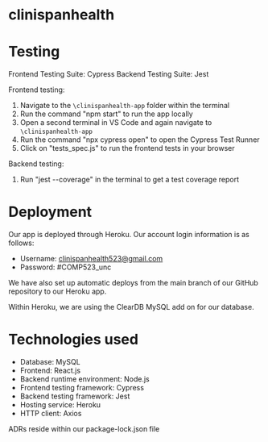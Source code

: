 # clinispanhealth

# Testing

Frontend Testing Suite: Cypress
Backend Testing Suite: Jest

Frontend testing: 
1. Navigate to the `\clinispanhealth-app` folder within the terminal
1. Run the command "npm start" to run the app locally
1. Open a second terminal in VS Code and again navigate to `\clinispanhealth-app`
1. Run the command "npx cypress open" to open the Cypress Test Runner
1. Click on "tests_spec.js" to run the frontend tests in your browser

Backend testing:
1. Run "jest --coverage" in the terminal to get a test coverage report

# Deployment

Our app is deployed through Heroku. Our account login information is as follows:

* Username: clinispanhealth523@gmail.com
* Password: #COMP523_unc

We have also set up automatic deploys from the main branch of our GitHub repository to our Heroku app.

Within Heroku, we are using the ClearDB MySQL add on for our database.

# Technologies used

* Database: MySQL
* Frontend: React.js
* Backend runtime environment: Node.js
* Frontend testing framework: Cypress
* Backend testing framework: Jest
* Hosting service: Heroku
* HTTP client: Axios

ADRs reside within our package-lock.json file